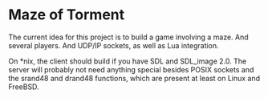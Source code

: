 # Maze of Torment

The current idea for this project is to build a game involving a maze. And
several players. And UDP/IP sockets, as well as Lua integration.

On *nix, the client should build if you have SDL and SDL_image 2.0. The
server will probably not need anything special besides POSIX sockets and
the srand48 and drand48 functions, which are present at least on Linux and
FreeBSD.
